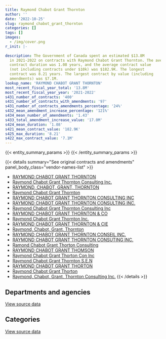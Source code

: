 ```yaml
---
title: Raymond Chabot Grant Thornton
author: ''
date: '2022-10-25'
slug: raymond_chabot_grant_thornton
categories: []
tags: []
images:
  - /img/cover.png
r_init: |-
  
description: The Government of Canada spent an estimated $13.8M
  in 2021-2022 on contracts with Raymond Chabot Grant Thornton. The average
  contract duration was 1.08 years, and the average contract value
  (not including contracts under $10k) was $182.9K. The longest
  contract was 8.21 years. The largest contract by value (including
  amendments) was $7.1M.
lookup_name: 'RAYMOND CHABOT GRANT THORNTON'
most_recent_fiscal_year_total: '13.8M'
most_recent_fiscal_year_year: '2021-2022'
s431_number_of_contracts: '400'
s431_number_of_contracts_with_amendments: '97'
s431_number_of_contracts_amendments_percentage: '24%'
s432_mean_amendment_increase_percentage: '121%'
s434_mean_number_of_amendments: '1.43'
s433_total_amendment_increase_value: '17.0M'
s424_mean_duration: '1.08'
s421_mean_contract_value: '182.9K'
s425_max_duration: '8.21'
s422_max_contract_value: '7.1M'
---
```


<script src="/rmarkdown-libs/htmlwidgets/htmlwidgets.js"></script>
<link href="/rmarkdown-libs/datatables-css/datatables-crosstalk.css" rel="stylesheet" />
<script src="/rmarkdown-libs/datatables-binding/datatables.js"></script>
<script src="/rmarkdown-libs/jquery/jquery-3.6.0.min.js"></script>
<link href="/rmarkdown-libs/dt-core-bootstrap/css/dataTables.bootstrap.min.css" rel="stylesheet" />
<link href="/rmarkdown-libs/dt-core-bootstrap/css/dataTables.bootstrap.extra.css" rel="stylesheet" />
<script src="/rmarkdown-libs/dt-core-bootstrap/js/jquery.dataTables.min.js"></script>
<script src="/rmarkdown-libs/dt-core-bootstrap/js/dataTables.bootstrap.min.js"></script>
<link href="/rmarkdown-libs/crosstalk/css/crosstalk.min.css" rel="stylesheet" />
<script src="/rmarkdown-libs/crosstalk/js/crosstalk.min.js"></script>
<script src="/rmarkdown-libs/htmlwidgets/htmlwidgets.js"></script>
<link href="/rmarkdown-libs/datatables-css/datatables-crosstalk.css" rel="stylesheet" />
<script src="/rmarkdown-libs/datatables-binding/datatables.js"></script>
<script src="/rmarkdown-libs/jquery/jquery-3.6.0.min.js"></script>
<link href="/rmarkdown-libs/dt-core-bootstrap/css/dataTables.bootstrap.min.css" rel="stylesheet" />
<link href="/rmarkdown-libs/dt-core-bootstrap/css/dataTables.bootstrap.extra.css" rel="stylesheet" />
<script src="/rmarkdown-libs/dt-core-bootstrap/js/jquery.dataTables.min.js"></script>
<script src="/rmarkdown-libs/dt-core-bootstrap/js/dataTables.bootstrap.min.js"></script>
<link href="/rmarkdown-libs/crosstalk/css/crosstalk.min.css" rel="stylesheet" />
<script src="/rmarkdown-libs/crosstalk/js/crosstalk.min.js"></script>

{{< entity_summary_params >}}
{{< /entity_summary_params >}}

{{< details summary="See original contracts and amendments" panel_body_class="vendor-names-list" >}}
- [RAYMOND CHABOT GRANT THORNTON](https://search.open.canada.ca/en/ct/?sort=contract_value_f%20desc&page=1&search_text=%22RAYMOND%20CHABOT%20GRANT%20THORNTON%22)
- [Raymond Chabot Grant Thornton Consulting Inc.](https://search.open.canada.ca/en/ct/?sort=contract_value_f%20desc&page=1&search_text=%22Raymond%20Chabot%20Grant%20Thornton%20Consulting%20Inc.%22)
- [RAYMOND, CHABOT, GRANT, THORNTON](https://search.open.canada.ca/en/ct/?sort=contract_value_f%20desc&page=1&search_text=%22RAYMOND%2c%20CHABOT%2c%20GRANT%2c%20THORNTON%22)
- [Raymond Chabot Grant Thornton](https://search.open.canada.ca/en/ct/?sort=contract_value_f%20desc&page=1&search_text=%22Raymond%20Chabot%20Grant%20Thornton%22)
- [RAYMOND CHABOT GRANT THORNTON CONSULTING INC](https://search.open.canada.ca/en/ct/?sort=contract_value_f%20desc&page=1&search_text=%22RAYMOND%20CHABOT%20GRANT%20THORNTON%20CONSULTING%20INC%22)
- [RAYMOND CHABOT GRANT THORNTON CONSULTING INC.](https://search.open.canada.ca/en/ct/?sort=contract_value_f%20desc&page=1&search_text=%22RAYMOND%20CHABOT%20GRANT%20THORNTON%20CONSULTING%20INC.%22)
- [Raymond Chabot Grant Thornton Consulting Inc](https://search.open.canada.ca/en/ct/?sort=contract_value_f%20desc&page=1&search_text=%22Raymond%20Chabot%20Grant%20Thornton%20Consulting%20Inc%22)
- [RAYMOND CHABOT GRANT THORNTON & CO](https://search.open.canada.ca/en/ct/?sort=contract_value_f%20desc&page=1&search_text=%22RAYMOND%20CHABOT%20GRANT%20THORNTON%20%26%20CO%22)
- [Raymond Chabot Grant Thornton Inc.](https://search.open.canada.ca/en/ct/?sort=contract_value_f%20desc&page=1&search_text=%22Raymond%20Chabot%20Grant%20Thornton%20Inc.%22)
- [RAYMOND CHABOT GRANT THORNTON & CIE](https://search.open.canada.ca/en/ct/?sort=contract_value_f%20desc&page=1&search_text=%22RAYMOND%20CHABOT%20GRANT%20THORNTON%20%26%20CIE%22)
- [Raymond, Chabot, Grant, Thornton](https://search.open.canada.ca/en/ct/?sort=contract_value_f%20desc&page=1&search_text=%22Raymond%2c%20Chabot%2c%20Grant%2c%20Thornton%22)
- [RAYMOND CHABOT GRANT THORNTON CONSEIL INC.](https://search.open.canada.ca/en/ct/?sort=contract_value_f%20desc&page=1&search_text=%22RAYMOND%20CHABOT%20GRANT%20THORNTON%20CONSEIL%20INC.%22)
- [RAYMOND CHABOT GRANT THORNTON CONSUTING INC.](https://search.open.canada.ca/en/ct/?sort=contract_value_f%20desc&page=1&search_text=%22RAYMOND%20CHABOT%20GRANT%20THORNTON%20CONSUTING%20INC.%22)
- [Ramond Chabot Grant Thorton Consulting](https://search.open.canada.ca/en/ct/?sort=contract_value_f%20desc&page=1&search_text=%22Ramond%20Chabot%20Grant%20Thorton%20Consulting%22)
- [RAYMOND CHABOT GRANT THOMSON](https://search.open.canada.ca/en/ct/?sort=contract_value_f%20desc&page=1&search_text=%22RAYMOND%20CHABOT%20GRANT%20THOMSON%22)
- [Raymond Chabot Grant Thorton Con Inc](https://search.open.canada.ca/en/ct/?sort=contract_value_f%20desc&page=1&search_text=%22Raymond%20Chabot%20Grant%20Thorton%20Con%20Inc%22)
- [Raymond Chabot Grant Thornton S.E.N](https://search.open.canada.ca/en/ct/?sort=contract_value_f%20desc&page=1&search_text=%22Raymond%20Chabot%20Grant%20Thornton%20S.E.N%22)
- [RAYMOND CHABOT GRANT THORTON](https://search.open.canada.ca/en/ct/?sort=contract_value_f%20desc&page=1&search_text=%22RAYMOND%20CHABOT%20GRANT%20THORTON%22)
- [Raymond Chabot Grant Thorton](https://search.open.canada.ca/en/ct/?sort=contract_value_f%20desc&page=1&search_text=%22Raymond%20Chabot%20Grant%20Thorton%22)
- [Raymond, Chabot, Grant, Thornton Consulting Inc.](https://search.open.canada.ca/en/ct/?sort=contract_value_f%20desc&page=1&search_text=%22Raymond%2c%20Chabot%2c%20Grant%2c%20Thornton%20Consulting%20Inc.%22)
{{< /details >}}

## Departments and agencies

<div id="htmlwidget-1" style="width:100%;height:auto;" class="datatables html-widget"></div>
<script type="application/json" data-for="htmlwidget-1">{"x":{"style":"bootstrap","filter":"none","vertical":false,"data":[["<a href=\"/departments/aafc-aac/\">Agriculture and Agri-Food Canada<\/a>","<a href=\"/departments/aandc-aadnc/\">Crown-Indigenous Relations and Northern Affairs Canada<\/a>","<a href=\"/departments/acoa-apeca/\">Atlantic Canada Opportunities Agency<\/a>","<a href=\"/departments/atssc-scdata/\">Administrative Tribunals Support Service of Canada<\/a>","<a href=\"/departments/cas-satj/\">Courts Administration Service<\/a>","<a href=\"/departments/cbsa-asfc/\">Canada Border Services Agency<\/a>","<a href=\"/departments/cer-rec/\">Canada Energy Regulator<\/a>","<a href=\"/departments/cfia-acia/\">Canadian Food Inspection Agency<\/a>","<a href=\"/departments/cgc-ccg/\">Canadian Grain Commission<\/a>","<a href=\"/departments/cihr-irsc/\">Canadian Institutes of Health Research<\/a>","<a href=\"/departments/cnsc-ccsn/\">Canadian Nuclear Safety Commission<\/a>","<a href=\"/departments/csc-scc/\">Correctional Service of Canada<\/a>","<a href=\"/departments/dfatd-maecd/\">Global Affairs Canada<\/a>","<a href=\"/departments/dfo-mpo/\">Fisheries and Oceans Canada<\/a>","<a href=\"/departments/dnd-mdn/\">National Defence<\/a>","<a href=\"/departments/ec/\">Environment and Climate Change Canada<\/a>","<a href=\"/departments/elections/\">Elections Canada<\/a>","<a href=\"/departments/esdc-edsc/\">Employment and Social Development Canada<\/a>","<a href=\"/departments/fcac-acfc/\">Financial Consumer Agency of Canada<\/a>","<a href=\"/departments/fin/\">Department of Finance Canada<\/a>","<a href=\"/departments/hc-sc/\">Health Canada<\/a>","<a href=\"/departments/iaac-aeic/\">Impact Assessment Agency of Canada<\/a>","<a href=\"/departments/ic/\">Innovation, Science and Economic Development Canada<\/a>","<a href=\"/departments/infc/\">Infrastructure Canada<\/a>","<a href=\"/departments/isc-sac/\">Indigenous Services Canada<\/a>","<a href=\"/departments/jus/\">Department of Justice Canada<\/a>","<a href=\"/departments/nbc-ccbn/\">The National Battlefields Commission<\/a>","<a href=\"/departments/nrc-cnrc/\">National Research Council Canada<\/a>","<a href=\"/departments/nrcan-rncan/\">Natural Resources Canada<\/a>","<a href=\"/departments/nserc-crsng/\">Natural Sciences and Engineering Research Council of Canada<\/a>","<a href=\"/departments/oag-bvg/\">Office of the Auditor General of Canada<\/a>","<a href=\"/departments/ocol-clo/\">Office of the Commissioner of Official Languages<\/a>","<a href=\"/departments/oic-ci/\">Office of the Information Commissioner of Canada<\/a>","<a href=\"/departments/opc-cpvp/\">Office of the Privacy Commissioner of Canada<\/a>","<a href=\"/departments/osfi-bsif/\">Office of the Superintendent of Financial Institutions Canada<\/a>","<a href=\"/departments/pc/\">Parks Canada<\/a>","<a href=\"/departments/pch/\">Canadian Heritage<\/a>","<a href=\"/departments/pco-bcp/\">Privy Council Office<\/a>","<a href=\"/departments/phac-aspc/\">Public Health Agency of Canada<\/a>","<a href=\"/departments/polar-polaire/\">Polar Knowledge Canada<\/a>","<a href=\"/departments/ppsc-sppc/\">Public Prosecution Service of Canada<\/a>","<a href=\"/departments/ps-sp/\">Public Safety Canada<\/a>","<a href=\"/departments/pwgsc-tpsgc/\">Public Services and Procurement Canada<\/a>","<a href=\"/departments/rcmp-grc/\">Royal Canadian Mounted Police<\/a>","<a href=\"/departments/ssc-spc/\">Shared Services Canada<\/a>","<a href=\"/departments/statcan/\">Statistics Canada<\/a>","<a href=\"/departments/tc/\">Transport Canada<\/a>","<a href=\"/departments/vac-acc/\">Veterans Affairs Canada<\/a>","<a href=\"/departments/wage/\">Department for Women and Gender Equality<\/a>"],[null,854151.44,19464.9,81338.06,24789.38,430708.38,25000,null,51305.87,null,24577.5,null,1170452.13,null,null,141721.06,2246888.16,null,431856.34,null,206640.26,null,996765.38,244911.72,177600.61,96526.25,null,null,97346.87,23672.01,102154.39,149729.51,68783.79,9772.88,221123.18,null,481582.77,24577.5,211207.75,null,37752.27,730278.77,401372.39,null,168548.09,null,180050.17,725570.54,null],[null,985910.06,19550,null,30510,2155271.2,40687.5,81360,51446.44,24916.5,38137.5,null,1250146.78,9968.59,20832.22,56610.81,2253044.02,null,null,null,207206.4,null,17797.5,218260.52,null,197444.01,null,null,188447.12,35313.99,159101.12,214686.77,null,null,102503.17,null,302192.41,45200,86282.34,69071.11,38307,1272400.65,613030.16,39550,98819.97,null,172905.33,870140.81,null],[null,854151.44,null,null,9048.31,1038081.07,null,null,8574.41,null,65229.25,null,1316150.85,29706.41,409955.74,null,1639403.89,45987.23,null,13242.19,221570.69,95048.23,69492.91,34608.73,170162.87,236955.75,null,56679.15,588523.42,null,166764.14,250489.46,null,30329.7,109090.2,47356.69,381917.34,null,null,97716.89,38137.5,1340098.67,717170.41,null,39324,null,113522.63,892775.88,null],[263799.87,1277351.76,30321.88,null,30106.19,118676.91,26250,null,null,26709.09,22734.52,24169.44,1139049.7,null,525158.66,63667.96,1614396.83,203975.6,null,135070.31,45524.57,null,257398.47,970027.84,286948.32,236955.75,61972,178767.65,713599.18,null,128012.82,165116.97,null,95869.73,86098.07,158318.42,562901.77,null,462110.01,null,38985,1303337.53,1230705.6,33900,null,485900,null,825936.62,17330.38]],"container":"<table class=\"table table-striped table-hover row-border order-column display\">\n  <thead>\n    <tr>\n      <th>Department<\/th>\n      <th>2018-2019<\/th>\n      <th>2019-2020<\/th>\n      <th>2020-2021<\/th>\n      <th>2021-2022<\/th>\n    <\/tr>\n  <\/thead>\n<\/table>","options":{"order":[[4,"desc"]],"pageLength":10,"autoWidth":true,"columnDefs":[{"targets":1,"render":"function(data, type, row, meta) {\n    return type !== 'display' ? data : DTWidget.formatCurrency(data, \"$\", 2, 3, \",\", \".\", true, null);\n  }"},{"targets":2,"render":"function(data, type, row, meta) {\n    return type !== 'display' ? data : DTWidget.formatCurrency(data, \"$\", 2, 3, \",\", \".\", true, null);\n  }"},{"targets":3,"render":"function(data, type, row, meta) {\n    return type !== 'display' ? data : DTWidget.formatCurrency(data, \"$\", 2, 3, \",\", \".\", true, null);\n  }"},{"targets":4,"render":"function(data, type, row, meta) {\n    return type !== 'display' ? data : DTWidget.formatCurrency(data, \"$\", 2, 3, \",\", \".\", true, null);\n  }"},{"width":"16%","targets":[1,2,3,4]},{"className":"dt-right","targets":[1,2,3,4]}],"orderClasses":false}},"evals":["options.columnDefs.0.render","options.columnDefs.1.render","options.columnDefs.2.render","options.columnDefs.3.render"],"jsHooks":[]}</script>
<p class="text-right">
<a href="https://github.com/GoC-Spending/contracts-data/tree/main/data/out/vendors/raymond_chabot_grant_thornton/summary_by_fiscal_year_by_department.csv" class="source-data-link btn btn-link">View source data</a>
</p>

## Categories

<div id="htmlwidget-2" style="width:100%;height:auto;" class="datatables html-widget"></div>
<script type="application/json" data-for="htmlwidget-2">{"x":{"style":"bootstrap","filter":"none","vertical":false,"data":[["<a href=\"/categories/other/\">(Other)<\/a>","<a href=\"/categories/defence/\">Defence<\/a>","<a href=\"/categories/professional_services/\">Professional services<\/a>","<a href=\"/categories/information_technology/\">Information technology<\/a>","<a href=\"/categories/travel/\">Travel<\/a>","<a href=\"/categories/human_capital/\">Human capital<\/a>"],[null,null,10345010.51,460477.89,52731.92,null],[18645,12782.61,10708932.17,1204132.96,22559.25,null],[null,46017.39,9798904.79,1282343.83,null,null],[null,null,13550432.08,262823.36,null,33900]],"container":"<table class=\"table table-striped table-hover row-border order-column display\">\n  <thead>\n    <tr>\n      <th>Category<\/th>\n      <th>2018-2019<\/th>\n      <th>2019-2020<\/th>\n      <th>2020-2021<\/th>\n      <th>2021-2022<\/th>\n    <\/tr>\n  <\/thead>\n<\/table>","options":{"order":[[4,"desc"]],"dom":"t","pageLength":30,"autoWidth":true,"columnDefs":[{"targets":1,"render":"function(data, type, row, meta) {\n    return type !== 'display' ? data : DTWidget.formatCurrency(data, \"$\", 2, 3, \",\", \".\", true, null);\n  }"},{"targets":2,"render":"function(data, type, row, meta) {\n    return type !== 'display' ? data : DTWidget.formatCurrency(data, \"$\", 2, 3, \",\", \".\", true, null);\n  }"},{"targets":3,"render":"function(data, type, row, meta) {\n    return type !== 'display' ? data : DTWidget.formatCurrency(data, \"$\", 2, 3, \",\", \".\", true, null);\n  }"},{"targets":4,"render":"function(data, type, row, meta) {\n    return type !== 'display' ? data : DTWidget.formatCurrency(data, \"$\", 2, 3, \",\", \".\", true, null);\n  }"},{"width":"16%","targets":[1,2,3,4]},{"className":"dt-right","targets":[1,2,3,4]}],"orderClasses":false,"lengthMenu":[10,25,30,50,100]}},"evals":["options.columnDefs.0.render","options.columnDefs.1.render","options.columnDefs.2.render","options.columnDefs.3.render"],"jsHooks":[]}</script>
<p class="text-right">
<a href="https://github.com/GoC-Spending/contracts-data/tree/main/data/out/vendors/raymond_chabot_grant_thornton/summary_by_fiscal_year_by_category.csv" class="source-data-link btn btn-link">View source data</a>
</p>
